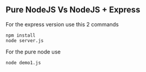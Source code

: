 ## Pure NodeJS Vs NodeJS + Express

For the express version use this 2 commands
```
npm install
node server.js
```


For the pure node use

```
node demo1.js
```